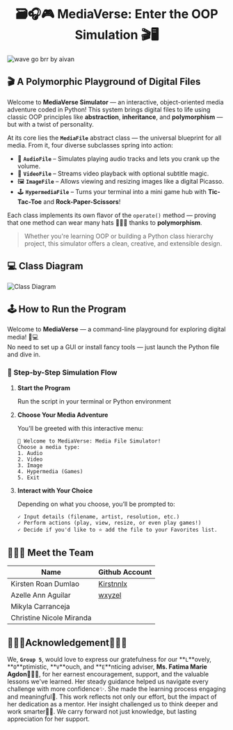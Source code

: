<h1 align="center">🗃️🎧🎮 MediaVerse: Enter the OOP Simulation 🎬🖥️</h1>


<!DOCTYPE html>
<html lang="en">
<head>
    <meta charset="UTF-8">
    <meta name="viewport" content="width=device-width, initial-scale=1.0">
</head>
<body>
    <div class="footer">
        <img src="https://raw.githubusercontent.com/trinib/trinib/82213791fa9ff58d3ca768ddd6de2489ec23ffca/images/footer.svg" 
             alt="wave go brr by aivan" />
    </div>
</body>
</html>


## 🎬 A Polymorphic Playground of Digital Files

Welcome to **MediaVerse Simulator** — an interactive, object-oriented media adventure coded in Python! This system brings digital files to life using classic OOP principles like **abstraction**, **inheritance**, and **polymorphism** — but with a twist of personality.

At its core lies the **`MediaFile`** abstract class — the universal blueprint for all media. From it, four diverse subclasses spring into action:

- 🎵 **`AudioFile`** – Simulates playing audio tracks and lets you crank up the volume.
- 🎥 **`VideoFile`** – Streams video playback with optional subtitle magic.
- 🖼️ **`ImageFile`** – Allows viewing and resizing images like a digital Picasso.
- 🕹️ **`HypermediaFile`** – Turns your terminal into a mini game hub with **Tic-Tac-Toe** and **Rock-Paper-Scissors**!

Each class implements its own flavor of the `operate()` method — proving that one method can wear many hats 👒🎩🧢 thanks to **polymorphism**.


> Whether you're learning OOP or building a Python class hierarchy project, this simulator offers a clean, creative, and extensible design.

## 💻 Class Diagram
![Class Diagram](https://github.com/Kirstnnlx/CS121-LabAct-3-4/blob/main/ClassDiagram.png)

## 🕹️ How to Run the Program
Welcome to **MediaVerse** — a command-line playground for exploring digital media! 🧠💻  
No need to set up a GUI or install fancy tools — just launch the Python file and dive in.

### 🚦 Step-by-Step Simulation Flow

1. **Start the Program**
   
   Run the script in your terminal or Python environment

2. **Choose Your Media Adventure**
   
   You'll be greeted with this interactive menu:

    ``` (no tag)
    🎉 Welcome to MediaVerse: Media File Simulator!
    Choose a media type:
    1. Audio
    2. Video
    3. Image
    4. Hypermedia (Games)
    5. Exit

3. **Interact with Your Choice**

   Depending on what you choose, you’ll be prompted to:

       ✓ Input details (filename, artist, resolution, etc.)
       ✓ Perform actions (play, view, resize, or even play games!)
       ✓ Decide if you'd like to ⭐ add the file to your Favorites list.



## 👩🏻‍💻 Meet the Team
| Name | Github Account |
|------|----------------|
| Kirsten Roan Dumlao | [Kirstnnlx](https://github.com/Kirstnnlx) |
| Azelle Ann Aguilar | [wxyzel](https://github.com/wxyzel) |
| Mikyla Carranceja |
| Christine Nicole Miranda |

## 👩‍🏫🎀Acknowledgement🌸💅🏻

We, **`Group 5`**, would love to express our gratefulness for our **`L`**ovely, **`O`**ptimistic, **`V`**ouch, and **`E`**nticing adviser, **Ms. Fatima Marie Agdon👩‍🏫🌸**, for her earnest encouragement, support, and the valuable lessons we've learned. Her steady guidance helped us navigate every challenge with more confidence✨. She made the learning process engaging and meaningful🎀. This work reflects not only our effort, but the impact of her dedication as a mentor. Her insight challenged us to think deeper and work smarter💅🏻. We carry forward not just knowledge, but lasting appreciation for her support.

